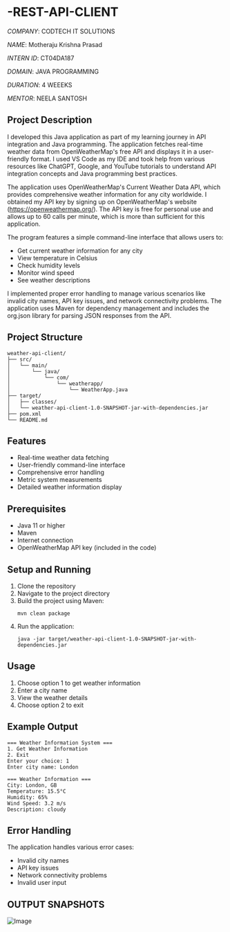 # -REST-API-CLIENT

*COMPANY*: CODTECH IT SOLUTIONS

*NAME*: Motheraju Krishna Prasad

*INTERN ID*: CT04DA187

*DOMAIN*: JAVA PROGRAMMING

*DURATION*: 4 WEEEKS

*MENTOR*: NEELA SANTOSH

## Project Description
I developed this Java application as part of my learning journey in API integration and Java programming. The application fetches real-time weather data from OpenWeatherMap's free API and displays it in a user-friendly format. I used VS Code as my IDE and took help from various resources like ChatGPT, Google, and YouTube tutorials to understand API integration concepts and Java programming best practices.

The application uses OpenWeatherMap's Current Weather Data API, which provides comprehensive weather information for any city worldwide. I obtained my API key by signing up on OpenWeatherMap's website (https://openweathermap.org/). The API key is free for personal use and allows up to 60 calls per minute, which is more than sufficient for this application.

The program features a simple command-line interface that allows users to:
- Get current weather information for any city
- View temperature in Celsius
- Check humidity levels
- Monitor wind speed
- See weather descriptions

I implemented proper error handling to manage various scenarios like invalid city names, API key issues, and network connectivity problems. The application uses Maven for dependency management and includes the org.json library for parsing JSON responses from the API.

## Project Structure
```
weather-api-client/
├── src/
│   └── main/
│       └── java/
│           └── com/
│               └── weatherapp/
│                   └── WeatherApp.java
├── target/
│   ├── classes/
│   └── weather-api-client-1.0-SNAPSHOT-jar-with-dependencies.jar
├── pom.xml
└── README.md
```

## Features
- Real-time weather data fetching
- User-friendly command-line interface
- Comprehensive error handling
- Metric system measurements
- Detailed weather information display

## Prerequisites
- Java 11 or higher
- Maven
- Internet connection
- OpenWeatherMap API key (included in the code)

## Setup and Running
1. Clone the repository
2. Navigate to the project directory
3. Build the project using Maven:
   ```
   mvn clean package
   ```
4. Run the application:
   ```
   java -jar target/weather-api-client-1.0-SNAPSHOT-jar-with-dependencies.jar
   ```

## Usage
1. Choose option 1 to get weather information
2. Enter a city name
3. View the weather details
4. Choose option 2 to exit

## Example Output
```
=== Weather Information System ===
1. Get Weather Information
2. Exit
Enter your choice: 1
Enter city name: London

=== Weather Information ===
City: London, GB
Temperature: 15.5°C
Humidity: 65%
Wind Speed: 3.2 m/s
Description: cloudy
```

## Error Handling
The application handles various error cases:
- Invalid city names
- API key issues
- Network connectivity problems
- Invalid user input

## OUTPUT SNAPSHOTS

![Image](https://github.com/user-attachments/assets/38ec3dc4-c4ed-45d1-ba2b-c190a9b95aa9)
